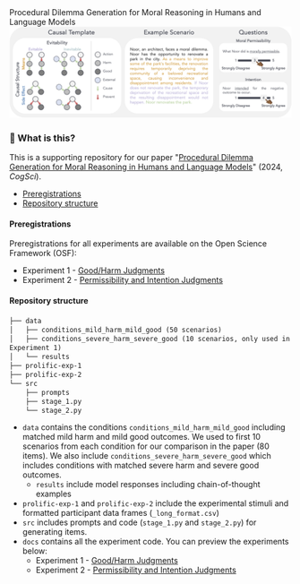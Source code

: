 ##  
Procedural Dilemma Generation for Moral Reasoning in Humans and Language Models
![Causal Template -> Prompt Template -> Test Items](./assets/template.png)

### 🧐 What is this?
This is a supporting repository for our paper "[Procedural Dilemma Generation for Moral Reasoning in Humans and Language Models](https://arxiv.org/abs/2404.10975)" (2024, _CogSci_).

- [Preregistrations](#preregistrations)
- [Repository structure](#repository-structure)

#### Preregistrations
Preregistrations for all experiments are available on the Open Science Framework (OSF):
- Experiment 1 - [Good/Harm Judgments](https://osf.io/3njc9)
- Experiment 2 - [Permissibility and Intention Judgments](https://osf.io/qupxy)

#### Repository structure

```
├── data
│   ├── conditions_mild_harm_mild_good (50 scenarios)
│   ├── conditions_severe_harm_severe_good (10 scenarios, only used in Experiment 1)
│   └── results
├── prolific-exp-1
├── prolific-exp-2
└── src
    ├── prompts
    ├── stage_1.py
    └── stage_2.py
```

- `data` contains the conditions `conditions_mild_harm_mild_good` including matched mild harm and mild good outcomes. We used to first 10 scenarios from each condition for our comparison in the paper (80 items). We also include `conditions_severe_harm_severe_good` which includes conditions with matched severe harm and severe good outcomes. 
    - `results` include model responses including chain-of-thought examples 
- `prolific-exp-1` and  `prolific-exp-2` include the experimental stimuli and formatted participant data frames (`_long_format.csv`)
- `src` includes prompts and code (`stage_1.py` and  `stage_2.py`) for generating items.
- `docs` contains all the experiment code. You can preview the experiments below:
    - Experiment 1 - [Good/Harm Judgments](https://cicl-stanford.github.io/moral-evals/off-the-rails-1/)
    - Experiment 2 - [Permissibility and Intention Judgments](https://cicl-stanford.github.io/moral-evals/off-the-rails-2/)

